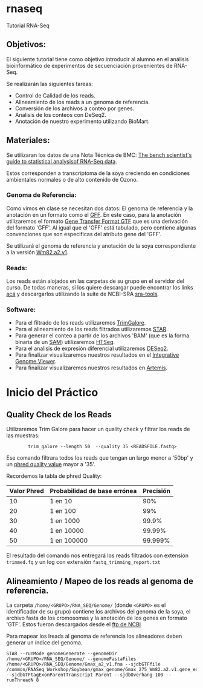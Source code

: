 # rnaseq

Tutorial RNA-Seq

## Objetivos:

El siguiente tutorial tiene como objetivo introducir al alumno en el análisis bioinformático de 
experimentos de secuenciación provenientes de RNA-Seq.

Se realizarán las siguientes tareas:

- Control de Calidad de los reads.
- Alineamiento de los reads a un genoma de referencia.
- Conversión de los archivos a conteo por genes.
- Analisis de los conteos con DeSeq2.
- Anotación de nuestro experimento utilizando BioMart.
 
## Materiales:

Se utilizaran los datos de una Nota Técnica de BMC: [The bench scientist's guide to statistical analysisof RNA-Seq data](https://bmcresnotes.biomedcentral.com/track/pdf/10.1186/1756-0500-5-506).
 
Estos corresponden a transcriptoma de la soya creciendo en condiciones ambientales normales o de alto contenido de Ozono.

### Genoma de Referencia:

Como vimos en clase se necesitan dos datos:
El genoma de referencia y la anotación en un formato como el [GFF](https://github.com/The-Sequence-Ontology/Specifications/blob/master/gff3.md). 
En este caso, para la anotación utilizaremos el formato [Gene Transfer Format GTF](http://mblab.wustl.edu/GTF22.html) que es una derivación del formato 'GFF'. Al igual que el 'GFF' está tabulado, 
pero contiene algunas convenciones que son especificas del atributo gene del 'GFF'.

Se utilizará el genoma de referencia y anotación de la soya correspondiente a la versión [Wm82.a2.v1](ftp://ftp.ncbi.nlm.nih.gov/genomes/all/GCF/000/004/515/GCF_000004515.5_Glycine_max_v2.1).

### Reads:

Los reads están alojados en las carpetas de su grupo en el servidor del curso.
De todas maneras, si los quiere descargar puede encontrar los links [acá](http://www.ncbi.nlm.nih.gov/sra/?term=SRP009826) y descargarlos utilizando la suite de NCBI-SRA [sra-tools](https://www.ncbi.nlm.nih.gov/sra/docs/toolkitsoft/).

### Software:

- Para el filtrado de los reads utilizaremos [TrimGalore](https://github.com/FelixKrueger/TrimGalore/blob/master/Docs/Trim_Galore_User_Guide.md).
- Para el alineamiento de los reads filtrados utilizaremos [STAR](https://github.com/alexdobin/STAR).
- Para generar el conteo a partir de los archivos 'BAM' (que es la forma binaria de un [SAM](https://samtools.github.io/hts-specs/SAMv1.pdf)) 
utilizaremos [HTSeq](http://www-huber.embl.de/HTSeq/doc/overview.html).
- Para el analisis de expresión diferencial utilizaremos [DESeq2](http://bioconductor.org/packages/release/bioc/html/DESeq2.html).
- Para finalizar visualizaremos nuestros resultados en el [Integrative Genome Viewer](https://software.broadinstitute.org/software/igv/).
- Para finalizar visualizaremos nuestros resultados en [Artemis](https://software.broadinstitute.org/software/igv/).

# Inicio del Práctico

## Quality Check de los Reads

Utilizaremos Trim Galore para hacer un quality check y filtrar los reads de las muestras:

			trim_galore --length 50  --quality 35 <READSFILE.fastq>


Ese comando filtrara todos los reads que tengan un largo menor a '50bp' y un [phred quality value](https://www.illumina.com/documents/products/technotes/technote_Q-Scores.pdf) mayor a '35'.

Recordemos la tabla de phred Quality:

| Valor Phred| Probabilidad de base errónea | Precisión |  
| ----- | ---- |----|
| 10 | 1 en 10 | 90% |
| 20 | 1 en 100 | 99% |
| 30 | 1 en 1000 | 99.9% |
| 40 | 1 en 10000 | 99.99% |
| 50 | 1 en 100000 | 99.999% |

El resultado del comando nos entregará los reads filtrados con extensión `trimmed.fq` y un log con extensión `fastq_trimming_report.txt`

## Alineamiento / Mapeo de los reads al genoma de referencia.

La carpeta `/home/<GRUPO>/RNA_SEQ/Genome/` (donde `<GRUPO>` es el identificador de su grupo) contiene los archivos del genoma de la soya, el archivo fasta de
los cromosomas y la anotación de los genes en formato 'GTF'. Estos fueron  descargados desde el [ftp de NCBI](ftp://ftp.ncbi.nlm.nih.gov/genomes/all/GCF/000/004/515/GCF_000004515.5_Glycine_max_v2.1)

Para mapear los lreads al genoma de referencia los alineadores deben generar un índice del genoma.

	STAR --runMode genomeGenerate --genomeDir /home/<GRUPO>/RNA_SEQ/Genome/ --genomeFastaFiles /home/<GRUPO>/RNA_SEQ/Genome/Gmax_a2_v1.fna --sjdbGTFfile /common/RNASeq_Workshop/Soybean/gmax_genome/Gmax_275_Wm82.a2.v1.gene_exons --sjdbGTFtagExonParentTranscript Parent --sjdbOverhang 100 --runThreadN 8



